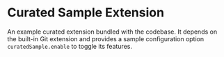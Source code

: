# Curated Sample Extension

An example curated extension bundled with the codebase. It depends on the built-in Git extension and provides a sample configuration option `curatedSample.enable` to toggle its features.
